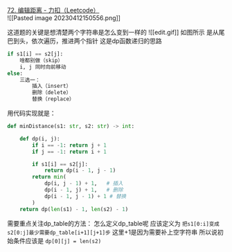  [72. 编辑距离 - 力扣（Leetcode）](https://leetcode.cn/problems/edit-distance/)  
 ![[Pasted image 20230412150556.png]]


 这道题的关键是想清楚两个字符串是怎么变到一样的
 ![[edit.gif]]
 如图所示
 是从尾巴到头，依次遍历，推进两个指针
 这是dp函数递归的思路
```python
if s1[i] == s2[j]:
    啥都别做（skip）
    i, j 同时向前移动
else:
    三选一：
        插入（insert）
        删除（delete）
        替换（replace）
```
用代码实现就是：
```python
def minDistance(s1: str, s2: str) -> int:

    def dp(i, j):
        if i == -1: return j + 1
        if j == -1: return i + 1

        if s1[i] == s2[j]:
            return dp(i - 1, j - 1) 
        return min(
            dp(i, j - 1) + 1,   # 插入
            dp(i - 1, j) + 1,   # 删除
            dp(i - 1, j - 1) + 1 # 替换
        )
    return dp(len(s1) - 1, len(s2) - 1)
```

需要重点关注dp_table的方法：
怎么定义dp_table呢
应该定义为
`把s1[0:i]变成s2[0:j]最少需要dp_table[i+1][j+1]步` 这里+1是因为需要补上空字符串
所以说初始条件应该是
`dp[0][j] = len(s2)`